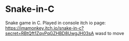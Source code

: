 # Snake-in-C
Snake game in C. Played in console
itch io page: https://imamonkey.itch.io/snake-in-c?secret=RBtQft1ZqvPqGZHBD8UwgJH03sA
wasd to move
